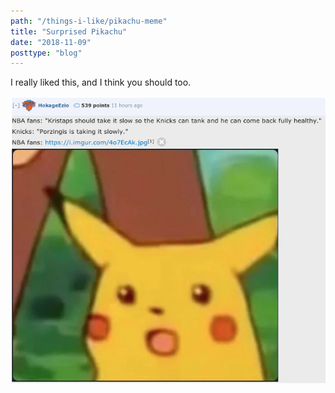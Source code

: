 ```yaml
---
path: "/things-i-like/pikachu-meme"
title: "Surprised Pikachu"
date: "2018-11-09"
posttype: "blog"
---
```


I really liked this, and I think you should too.

![Surprised Pikachu meme](./meme.png "Surprised Pikachu meme")
